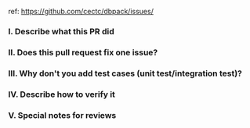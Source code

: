 ref: https://github.com/cectc/dbpack/issues/<issueID>

### Ⅰ. Describe what this PR did


### Ⅱ. Does this pull request fix one issue?


### Ⅲ. Why don't you add test cases (unit test/integration test)? 


### Ⅳ. Describe how to verify it


### Ⅴ. Special notes for reviews
